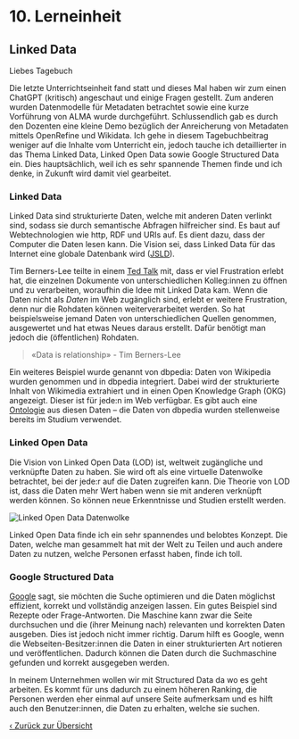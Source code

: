 # 10. Lerneinheit

## Linked Data

Liebes Tagebuch

Die letzte Unterrichtseinheit fand statt und dieses Mal haben wir zum einen ChatGPT (kritisch) angeschaut und einige Fragen gestellt. Zum anderen wurden Datenmodelle für Metadaten betrachtet sowie eine kurze Vorführung von ALMA wurde durchgeführt. Schlussendlich gab es durch den Dozenten eine kleine Demo bezüglich der Anreicherung von Metadaten mittels OpenRefine und Wikidata. Ich gehe in diesem Tagebuchbeitrag weniger auf die Inhalte vom Unterricht ein, jedoch tauche ich detaillierter in das Thema Linked Data, Linked Open Data sowie Google Structured Data ein. Dies hauptsächlich, weil ich es sehr spannende Themen finde und ich denke, in Zukunft wird damit viel gearbeitet. 

### Linked Data
Linked Data sind strukturierte Daten, welche mit anderen Daten verlinkt sind, sodass sie durch semantische Abfragen hilfreicher sind. Es baut auf Webtechnologien wie http, RDF und URIs auf. Es dient dazu, dass der Computer die Daten lesen kann. Die Vision sei, dass Linked Data für das Internet eine globale Datenbank wird ([JSLD](https://jsld.org)).

Tim Berners-Lee teilte in einem [Ted Talk](https://www.youtube.com/watch?v=OM6XIICm_qo) mit, dass er viel Frustration erlebt hat, die einzelnen Dokumente von unterschiedlichen Kolleg:innen zu öffnen und zu verarbeiten, woraufhin die Idee mit Linked Data kam. Wenn die Daten nicht als _Daten_ im Web zugänglich sind, erlebt er weitere Frustration, denn nur die Rohdaten können weiterverarbeitet werden. So hat beispielsweise jemand Daten von unterschiedlichen Quellen genommen, ausgewertet und hat etwas Neues daraus erstellt. Dafür benötigt man jedoch die (öffentlichen) Rohdaten.

> «Data is relationship» - Tim Berners-Lee

Ein weiteres Beispiel wurde genannt von dbpedia: Daten von Wikipedia wurden genommen und in dbpedia integriert. Dabei wird der strukturierte Inhalt von Wikimedia extrahiert und in einen Open Knowledge Graph (OKG) angezeigt. Dieser ist für jede:n im Web verfügbar. Es gibt auch eine [Ontologie](https://www.dbpedia.org/resources/ontology/) aus diesen Daten – die Daten von dbpedia wurden stellenweise bereits im Studium verwendet. 

### Linked Open Data
Die Vision von Linked Open Data (LOD) ist, weltweit zugängliche und verknüpfte Daten zu haben. Sie wird oft als eine virtuelle Datenwolke betrachtet, bei der jede:r auf die Daten zugreifen kann. Die Theorie von LOD ist, dass die Daten mehr Wert haben wenn sie mit anderen verknüpft werden können. So können neue Erkenntnisse und Studien erstellt werden. 

![Linked Open Data Datenwolke](../img/10_LOD-wolke.jpg)

Linked Open Data finde ich ein sehr spannendes und belobtes Konzept. Die Daten, welche man gesammelt hat mit der Welt zu Teilen und auch andere Daten zu nutzen, welche Personen erfasst haben, finde ich toll. 

### Google Structured Data
[Google](https://developers.google.com/search/docs/appearance/structured-data/intro-structured-data?hl=de) sagt, sie möchten die Suche optimieren und die Daten möglichst effizient, korrekt und vollständig anzeigen lassen. Ein gutes Beispiel sind Rezepte oder Frage-Antworten. Die Maschine kann zwar die Seite durchsuchen und die (ihrer Meinung nach) relevanten und korrekten Daten ausgeben. Dies ist jedoch nicht immer richtig. Darum hilft es Google, wenn die Webseiten-Besitzer:innen die Daten in einer strukturierten Art notieren und veröffentlichen. Dadurch können die Daten durch die Suchmaschine gefunden und korrekt ausgegeben werden.

In meinem Unternehmen wollen wir mit Structured Data da wo es geht arbeiten. Es kommt für uns dadurch zu einem höheren Ranking, die Personen werden eher einmal auf unsere Seite aufmerksam und es hilft auch den Benutzer:innen, die Daten zu erhalten, welche sie suchen. 


[‹ Zurück zur Übersicht](../README.md)
